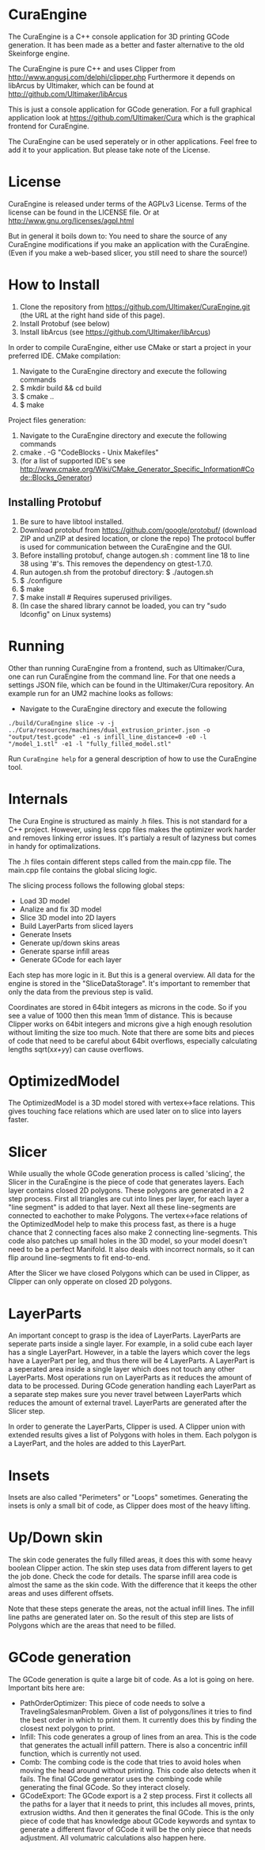 CuraEngine
==========
The CuraEngine is a C++ console application for 3D printing GCode generation. It has been made as a better and faster alternative to the old Skeinforge engine.

The CuraEngine is pure C++ and uses Clipper from http://www.angusj.com/delphi/clipper.php
Furthermore it depends on libArcus by Ultimaker, which can be found at http://github.com/Ultimaker/libArcus

This is just a console application for GCode generation. For a full graphical application look at https://github.com/Ultimaker/Cura which is the graphical frontend for CuraEngine.

The CuraEngine can be used seperately or in other applications. Feel free to add it to your application. But please take note of the License.

License
=======
CuraEngine is released under terms of the AGPLv3 License.
Terms of the license can be found in the LICENSE file. Or at http://www.gnu.org/licenses/agpl.html

But in general it boils down to: You need to share the source of any CuraEngine modifications if you make an application with the CuraEngine. (Even if you make a web-based slicer, you still need to share the source!)

How to Install
==============
1. Clone the repository from https://github.com/Ultimaker/CuraEngine.git (the URL at the right hand side of this page).
2. Install Protobuf (see below)
3. Install libArcus (see https://github.com/Ultimaker/libArcus)

In order to compile CuraEngine, either use CMake or start a project in your preferred IDE. 
CMake compilation:

1. Navigate to the CuraEngine directory and execute the following commands
2. $ mkdir build && cd build
3. $ cmake ..
4. $ make

Project files generation:
1. Navigate to the CuraEngine directory and execute the following commands
2. cmake . -G "CodeBlocks - Unix Makefiles"
3. (for a list of supported IDE's see http://www.cmake.org/Wiki/CMake_Generator_Specific_Information#Code::Blocks_Generator)

Installing Protobuf
-------------------
1. Be sure to have libtool installed.
2. Download protobuf from https://github.com/google/protobuf/ (download ZIP and unZIP at desired location, or clone the repo) The protocol buffer is used for communication between the CuraEngine and the GUI.
3. Before installing protobuf, change autogen.sh : comment line 18 to line 38 using '#'s. This removes the dependency on gtest-1.7.0.
4. Run autogen.sh from the protobuf directory: 
   $ ./autogen.sh
5. $ ./configure
6. $ make
7. $ make install     # Requires superused priviliges.
8. (In case the shared library cannot be loaded, you can try "sudo ldconfig" on Linux systems)

Running
=======
Other than running CuraEngine from a frontend, such as Ultimaker/Cura, one can run CuraEngine from the command line.
For that one needs a settings JSON file, which can be found in the Ultimaker/Cura repository.
An example run for an UM2 machine looks as follows:
* Navigate to the CuraEngine directory and execute the following
```
./build/CuraEngine slice -v -j ../Cura/resources/machines/dual_extrusion_printer.json -o "output/test.gcode" -e1 -s infill_line_distance=0 -e0 -l "/model_1.stl" -e1 -l "fully_filled_model.stl" 
```

Run `CuraEngine help` for a general description of how to use the CuraEngine tool.

Internals
=========

The Cura Engine is structured as mainly .h files. This is not standard for a C++ project. However, using less cpp files makes the optimizer work harder and removes linking error issues. It's partialy a result of lazyness but comes in handy for optimalizations.

The .h files contain different steps called from the main.cpp file. The main.cpp file contains the global slicing logic.

The slicing process follows the following global steps:
* Load 3D model
* Analize and fix 3D model
* Slice 3D model into 2D layers
* Build LayerParts from sliced layers
* Generate Insets
* Generate up/down skins areas
* Generate sparse infill areas
* Generate GCode for each layer

Each step has more logic in it. But this is a general overview.
All data for the engine is stored in the "SliceDataStorage". It's important to remember that only the data from the previous step is valid.

Coordinates are stored in 64bit integers as microns in the code. So if you see a value of 1000 then this mean 1mm of distance. This is because Clipper works on 64bit integers and microns give a high enough resolution without limiting the size too much. Note that there are some bits and pieces of code that need to be careful about 64bit overflows, especially calculating lengths sqrt(x*x+y*y) can cause overflows.

OptimizedModel
==============
The OptimizedModel is a 3D model stored with vertex<->face relations. This gives touching face relations which are used later on to slice into layers faster.

Slicer
======
While usually the whole GCode generation process is called 'slicing', the Slicer in the CuraEngine is the piece of code that generates layers. Each layer contains closed 2D polygons.
These polygons are generated in a 2 step process. First all triangles are cut into lines per layer, for each layer a "line segment" is added to that layer.
Next all these line-segments are connected to eachother to make Polygons. The vertex<->face relations of the OptimizedModel help to make this process fast, as there is a huge chance that 2 connecting faces also make 2 connecting line-segments.
This code also patches up small holes in the 3D model, so your model doesn't need to be a perfect Manifold. It also deals with incorrect normals, so it can flip around line-segments to fit end-to-end.

After the Slicer we have closed Polygons which can be used in Clipper, as Clipper can only opperate on closed 2D polygons.

LayerParts
==========
An important concept to grasp is the idea of LayerParts. LayerParts are seperate parts inside a single layer. For example, in a solid cube each layer has a single LayerPart. However, in a table the layers which cover the legs have a LayerPart per leg, and thus there will be 4 LayerParts.
A LayerPart is a seperated area inside a single layer which does not touch any other LayerParts. Most operations run on LayerParts as it reduces the amount of data to be processed. During GCode generation handling each LayerPart as a separate step makes sure you never travel between LayerParts which reduces the amount of external travel.
LayerParts are generated after the Slicer step.

In order to generate the LayerParts, Clipper is used. A Clipper union with extended results gives a list of Polygons with holes in them. Each polygon is a LayerPart, and the holes are added to this LayerPart.


Insets
======
Insets are also called "Perimeters" or "Loops" sometimes. Generating the insets is only a small bit of code, as Clipper does most of the heavy lifting.

Up/Down skin
============
The skin code generates the fully filled areas, it does this with some heavy boolean Clipper action. The skin step uses data from different layers to get the job done. Check the code for details.
The sparse infill area code is almost the same as the skin code. With the difference that it keeps the other areas and uses different offsets.

Note that these steps generate the areas, not the actual infill lines. The infill line paths are generated later on. So the result of this step are lists of Polygons which are the areas that need to be filled.

GCode generation
================
The GCode generation is quite a large bit of code. As a lot is going on here. Important bits here are:
* PathOrderOptimizer: This piece of code needs to solve a TravelingSalesmanProblem. Given a list of polygons/lines it tries to find the best order in which to print them. It currently does this by finding the closest next polygon to print.
* Infill: This code generates a group of lines from an area. This is the code that generates the actuall infill pattern. There is also a concentric infill function, which is currently not used.
* Comb: The combing code is the code that tries to avoid holes when moving the head around without printing. This code also detects when it fails. The final GCode generator uses the combing code while generating the final GCode. So they interact closely.
* GCodeExport: The GCode export is a 2 step process. First it collects all the paths for a layer that it needs to print, this includes all moves, prints, extrusion widths. And then it generates the final GCode. This is the only piece of code that has knowledge about GCode keywords and syntax to generate a different flavor of GCode it will be the only piece that needs adjustment. All volumatric calculations also happen here.
